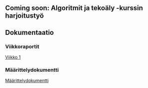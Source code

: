 ## Coming soon: Algoritmit ja tekoäly -kurssin harjoitustyö

## Dokumentaatio

### Viikkoraportit

[Viikko 1](https://github.com/rpessi/tiralabra/blob/main/documents/weeklyreports/week1.md)

### Määrittelydokumentti

[Määrittelydokumentti](https://github.com/rpessi/tiralabra/blob/main/documents/specdoc.md)


